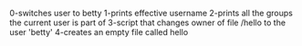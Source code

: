 0-switches user to betty
1-prints effective username
2-prints all the groups the current user is part of
3-script that changes owner of file /hello to the user 'betty'
4-creates an empty file called hello
